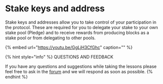 # Stake keys and address

Stake keys and addresses allow you to take control of your participation in the protocol. These are required for you to delegate your stake to your own stake pool \(Pledge\) and to receive rewards from producing blocks as a stake pool or from delegating to other pools.

{% embed url="https://youtu.be/GgLjH3CfGhc" caption="" %}



{% hint style="info" %}
 QUESTIONS AND FEEDBACK

  
If you have any questions and suggestions while taking the lessons please feel free to ask in the [forum](https://forum.cardano.org/c/english/operators-talk/119) and we will respond as soon as possible.
{% endhint %}

